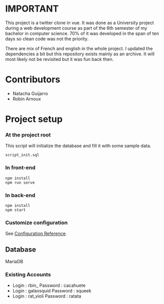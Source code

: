 # IMPORTANT

This project is a twitter clone in vue. It was done as a University project during a web development course 
as part of the 6th semester of my bachelor in computer science. 70% of it was developed in the span of ten days so clean code
was not the priority.

There are mix of French and english in the whole project. I updated the dependencies a bit but this repository exists mainly as
an archive. It will most likely not be revisited but it was fun back then. 

# Contributors

- Natacha Guijarro
- Robin Arnoux

# Project setup

### At the project root

This script will initialize the database and fill it with some sample data. 
```
script_init.sql
```
### In front-end

```
npm install
npm run serve
```

### In back-end

```
npm install
npm start
```


### Customize configuration
See [Configuration Reference](https://cli.vuejs.org/config/).

## Database

MariaDB

### Existing Accounts 

* Login : rbin_ Password : cacahuete
* Login : galaxsquid Password : squeek
* Login : rat_violi Password : ratata
